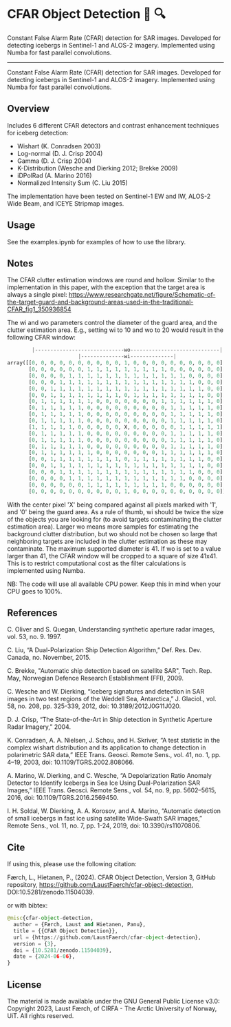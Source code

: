 # CFAR Object Detection 🧊 🔍
Constant False Alarm Rate (CFAR) detection for SAR images. Developed for detecting icebergs in Sentinel-1 and ALOS-2 imagery. Implemented using Numba for fast parallel convolutions.

---


Constant False Alarm Rate (CFAR) detection for SAR images.
Developed for detecting icebergs in Sentinel-1 and ALOS-2 imagery.
Implemented using Numba for fast parallel convolutions.

## Overview
Includes 6 different CFAR detectors and contrast enhancement techniques for iceberg detection:
* Wishart (K. Conradsen 2003)
* Log-normal (D. J. Crisp 2004)
* Gamma (D. J. Crisp 2004)
* K-Distribution (Wesche and Dierking 2012; Brekke 2009)
* iDPolRad (A. Marino 2016)
* Normalized Intensity Sum (C. Liu 2015)


The implementation have been tested on Sentinel-1 EW and IW, ALOS-2 Wide Beam, and ICEYE Stripmap images.

## Usage

See the examples.ipynb for examples of how to use the library.


## Notes

The CFAR clutter estimation windows are round and hollow. Similar to the implementation in this paper, with the exception that the target area is always a single pixel: https://www.researchgate.net/figure/Schematic-of-the-target-guard-and-background-areas-used-in-the-traditional-CFAR_fig1_350936854

The wi and wo parameters control the diameter of the guard area, and the clutter estimation area. E.g., setting wi to 10 and wo to 20 would result in the following CFAR window:

```Python
        |-----------------------------wo-----------------------------|
                       |--------------wi--------------|
array([[0, 0, 0, 0, 0, 0, 0, 0, 0, 0, 1, 0, 0, 0, 0, 0, 0, 0, 0, 0, 0],
       [0, 0, 0, 0, 0, 0, 1, 1, 1, 1, 1, 1, 1, 1, 1, 0, 0, 0, 0, 0, 0],
       [0, 0, 0, 0, 1, 1, 1, 1, 1, 1, 1, 1, 1, 1, 1, 1, 1, 0, 0, 0, 0],
       [0, 0, 0, 1, 1, 1, 1, 1, 1, 1, 1, 1, 1, 1, 1, 1, 1, 1, 0, 0, 0],
       [0, 0, 1, 1, 1, 1, 1, 1, 1, 1, 1, 1, 1, 1, 1, 1, 1, 1, 1, 0, 0],
       [0, 0, 1, 1, 1, 1, 1, 1, 1, 1, 0, 1, 1, 1, 1, 1, 1, 1, 1, 0, 0],
       [0, 1, 1, 1, 1, 1, 1, 0, 0, 0, 0, 0, 0, 0, 1, 1, 1, 1, 1, 1, 0],
       [0, 1, 1, 1, 1, 1, 0, 0, 0, 0, 0, 0, 0, 0, 0, 1, 1, 1, 1, 1, 0],
       [0, 1, 1, 1, 1, 1, 0, 0, 0, 0, 0, 0, 0, 0, 0, 1, 1, 1, 1, 1, 0],
       [0, 1, 1, 1, 1, 1, 0, 0, 0, 0, 0, 0, 0, 0, 0, 1, 1, 1, 1, 1, 0],
       [1, 1, 1, 1, 1, 0, 0, 0, 0, 0, X, 0, 0, 0, 0, 0, 1, 1, 1, 1, 1],
       [0, 1, 1, 1, 1, 1, 0, 0, 0, 0, 0, 0, 0, 0, 0, 1, 1, 1, 1, 1, 0],
       [0, 1, 1, 1, 1, 1, 0, 0, 0, 0, 0, 0, 0, 0, 0, 1, 1, 1, 1, 1, 0],
       [0, 1, 1, 1, 1, 1, 0, 0, 0, 0, 0, 0, 0, 0, 0, 1, 1, 1, 1, 1, 0],
       [0, 1, 1, 1, 1, 1, 1, 0, 0, 0, 0, 0, 0, 0, 1, 1, 1, 1, 1, 1, 0],
       [0, 0, 1, 1, 1, 1, 1, 1, 1, 1, 0, 1, 1, 1, 1, 1, 1, 1, 1, 0, 0],
       [0, 0, 1, 1, 1, 1, 1, 1, 1, 1, 1, 1, 1, 1, 1, 1, 1, 1, 1, 0, 0],
       [0, 0, 0, 1, 1, 1, 1, 1, 1, 1, 1, 1, 1, 1, 1, 1, 1, 1, 0, 0, 0],
       [0, 0, 0, 0, 1, 1, 1, 1, 1, 1, 1, 1, 1, 1, 1, 1, 1, 0, 0, 0, 0],
       [0, 0, 0, 0, 0, 0, 1, 1, 1, 1, 1, 1, 1, 1, 1, 0, 0, 0, 0, 0, 0],
       [0, 0, 0, 0, 0, 0, 0, 0, 0, 0, 1, 0, 0, 0, 0, 0, 0, 0, 0, 0, 0]])
```

With the center pixel 'X' being compared against all pixels marked with '1', and '0' being the guard area.
As a rule of thumb, wi should be twice the size of the objects you are looking for (to avoid targets contaminating the clutter estimation area). Larger wo means more samples for estimating the background clutter distribution, but wo should not be chosen so large that neighboring targets are included in the clutter estimation as these may contaminate.
The maximum supported diameter is 41. If wo is set to a value larger than 41, the CFAR window will be cropped to a square of size 41x41. This is to restrict computational cost as the filter calculations is implemented using Numba.

NB: The code will use all available CPU power. Keep this in mind when your CPU goes to 100%. 

## References
C. Oliver and S. Quegan, Understanding synthetic aperture radar images, vol. 53, no. 9. 1997.

C. Liu, “A Dual-Polarization Ship Detection Algorithm,” Def. Res. Dev. Canada, no. November, 2015.

C. Brekke, "Automatic ship detection based on satellite SAR", Tech. Rep. May, Norwegian Defence Research Establishment (FFI), 2009.

C. Wesche and W. Dierking, “Iceberg signatures and detection in SAR images in two test regions of the Weddell Sea, Antarctica,” J. Glaciol., vol. 58, no. 208, pp. 325-339, 2012, doi: 10.3189/2012J0G11J020.

D. J. Crisp, “The State-of-the-Art in Ship detection in Synthetic Aperture Radar Imagery,” 2004.

K. Conradsen, A. A. Nielsen, J. Schou, and H. Skriver, “A test statistic in the complex wishart distribution and its application to change detection in polarimetric SAR data,” IEEE Trans. Geosci. Remote Sens., vol. 41, no. 1, pp. 4–19, 2003, doi: 10.1109/TGRS.2002.808066.

A. Marino, W. Dierking, and C. Wesche, “A Depolarization Ratio Anomaly Detector to Identify Icebergs in Sea Ice Using Dual-Polarization SAR Images,” IEEE Trans. Geosci. Remote Sens., vol. 54, no. 9, pp. 5602–5615, 2016, doi: 10.1109/TGRS.2016.2569450.

I. H. Soldal, W. Dierking, A. A. Korosov, and A. Marino, “Automatic detection of small icebergs in fast ice using satellite Wide-Swath SAR images,” Remote Sens., vol. 11, no. 7, pp. 1-24, 2019, doi: 10.3390/rs11070806.

## Cite

If using this, please use the following citation:

Færch, L., Hietanen, P., (2024). CFAR Object Detection, Version 3, GitHub repository, https://github.com/LaustFaerch/cfar-object-detection, DOI:10.5281/zenodo.11504039. 

or with bibtex:

```Python
@misc{cfar-object-detection,
  author = {Færch, Laust and Hietanen, Panu},
  title = {{CFAR Object Detection}},
  url = {https://github.com/LaustFaerch/cfar-object-detection},
  version = {3},
  doi = {10.5281/zenodo.11504039},
  date = {2024-06-06},
}
```

## License
The material is made available under the GNU General Public License v3.0: Copyright 2023, Laust Færch, of CIRFA - The Arctic University of Norway, UiT. All rights reserved.